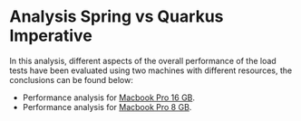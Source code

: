 # Analysis Spring vs Quarkus Imperative
In this analysis, different aspects of the overall performance of the load tests have been evaluated using two machines with different resources, the conclusions can be found below:

- Performance analysis for [Macbook Pro 16 GB](https://github.com/MasterCloudApps-Projects/QuarkusMutiny_vs_ReactorSpring/tree/main/lab/imperative/macbook-pro-16-analysis.md).
- Performance analysis for [Macbook Pro 8 GB](https://github.com/MasterCloudApps-Projects/QuarkusMutiny_vs_ReactorSpring/tree/main/lab/imperative/macbook-pro-8-analysis.md).